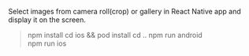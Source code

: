 Select images from camera roll(crop) or gallery in React Native app and display it on the screen.

> npm install
> cd ios && pod install
> cd ..
> npm run android   
> npm run ios 
